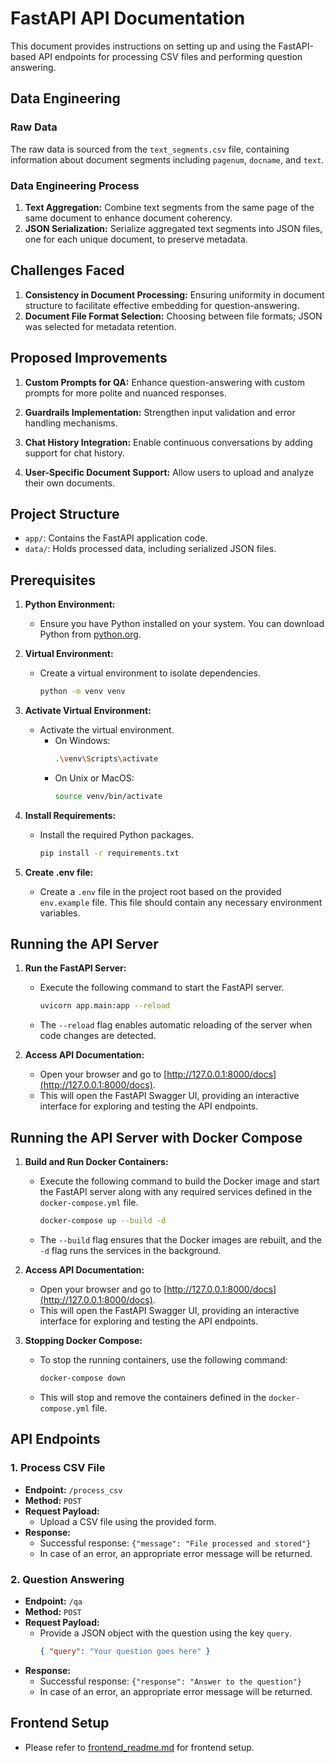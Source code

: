# FastAPI API Documentation

This document provides instructions on setting up and using the FastAPI-based API endpoints for processing CSV files and performing question answering.

## Data Engineering

### Raw Data

The raw data is sourced from the `text_segments.csv` file, containing information about document segments including `pagenum`, `docname`, and `text`.

### Data Engineering Process

1. **Text Aggregation:** Combine text segments from the same page of the same document to enhance document coherency.
2. **JSON Serialization:** Serialize aggregated text segments into JSON files, one for each unique document, to preserve metadata.

## Challenges Faced

1. **Consistency in Document Processing:** Ensuring uniformity in document structure to facilitate effective embedding for question-answering.
2. **Document File Format Selection:** Choosing between file formats; JSON was selected for metadata retention.

## Proposed Improvements

1. **Custom Prompts for QA:** Enhance question-answering with custom prompts for more polite and nuanced responses.

2. **Guardrails Implementation:** Strengthen input validation and error handling mechanisms.

3. **Chat History Integration:** Enable continuous conversations by adding support for chat history.

4. **User-Specific Document Support:** Allow users to upload and analyze their own documents.

## Project Structure

- `app/`: Contains the FastAPI application code.
- `data/`: Holds processed data, including serialized JSON files.

## Prerequisites

1. **Python Environment:**

   - Ensure you have Python installed on your system. You can download Python from [python.org](https://www.python.org/).

2. **Virtual Environment:**

   - Create a virtual environment to isolate dependencies.
     ```bash
     python -m venv venv
     ```

3. **Activate Virtual Environment:**

   - Activate the virtual environment.
     - On Windows:
       ```bash
       .\venv\Scripts\activate
       ```
     - On Unix or MacOS:
       ```bash
       source venv/bin/activate
       ```

4. **Install Requirements:**

   - Install the required Python packages.
     ```bash
     pip install -r requirements.txt
     ```

5. **Create .env file:**
   - Create a `.env` file in the project root based on the provided `env.example` file. This file should contain any necessary environment variables.

## Running the API Server

1. **Run the FastAPI Server:**

   - Execute the following command to start the FastAPI server.
     ```bash
     uvicorn app.main:app --reload
     ```
   - The `--reload` flag enables automatic reloading of the server when code changes are detected.

2. **Access API Documentation:**
   - Open your browser and go to [http://127.0.0.1:8000/docs](http://127.0.0.1:8000/docs).
   - This will open the FastAPI Swagger UI, providing an interactive interface for exploring and testing the API endpoints.

## Running the API Server with Docker Compose

1. **Build and Run Docker Containers:**

   - Execute the following command to build the Docker image and start the FastAPI server along with any required services defined in the `docker-compose.yml` file.
     ```bash
     docker-compose up --build -d
     ```
   - The `--build` flag ensures that the Docker images are rebuilt, and the `-d` flag runs the services in the background.

2. **Access API Documentation:**

   - Open your browser and go to [http://127.0.0.1:8000/docs](http://127.0.0.1:8000/docs).
   - This will open the FastAPI Swagger UI, providing an interactive interface for exploring and testing the API endpoints.

3. **Stopping Docker Compose:**
   - To stop the running containers, use the following command:
     ```bash
     docker-compose down
     ```
   - This will stop and remove the containers defined in the `docker-compose.yml` file.

## API Endpoints

### 1. Process CSV File

- **Endpoint:** `/process_csv`
- **Method:** `POST`
- **Request Payload:**
  - Upload a CSV file using the provided form.
- **Response:**
  - Successful response: `{"message": "File processed and stored"}`
  - In case of an error, an appropriate error message will be returned.

### 2. Question Answering

- **Endpoint:** `/qa`
- **Method:** `POST`
- **Request Payload:**
  - Provide a JSON object with the question using the key `query`.
    ```json
    { "query": "Your question goes here" }
    ```
- **Response:**
  - Successful response: `{"response": "Answer to the question"}`
  - In case of an error, an appropriate error message will be returned.

## Frontend Setup

- Please refer to [frontend_readme.md](frontend_readme.md) for frontend setup.
